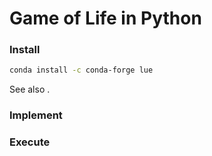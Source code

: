 # Game of Life in Python

### Install
```bash
conda install -c conda-forge lue
```

See also [](#install-conda).


### Implement


### Execute
